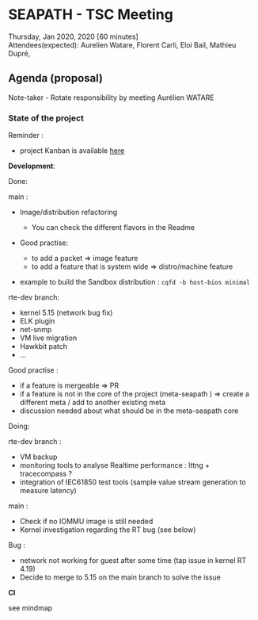 # SEAPATH -  TSC Meeting

Thursday, Jan 2020, 2020 [60 minutes]  
Attendees(expected):  Aurelien Watare, Florent Carli, Eloi Bail, Mathieu Dupré, 


## Agenda (proposal)

Note-taker - Rotate responsibility by meeting  Aurélien WATARE


### State of the project 

Reminder : 

* project Kanban is available [here](https://github.com/orgs/seapath/projects/1)

**Development**:

Done:

main :

* Image/distribution refactoring
  * You can check the different flavors in the Readme
* Good practise:
  * to add a packet => image feature
  * to add a feature that is system wide => distro/machine feature

* example to build the  Sandbox distribution : `cqfd -b host-bios minimal` 

rte-dev branch:

* kernel 5.15 (network bug fix)
* ELK plugin
* net-snmp
* VM live migration
* Hawkbit patch
* ...

Good practise : 

* if a feature is mergeable => PR 
* if a feature is not in the core of the project (meta-seapath ) => create a different meta / add to another existing meta
* discussion needed about what should be in the meta-seapath core 

Doing:

rte-dev branch :

* VM backup
* monitoring tools to analyse Realtime performance : lttng + tracecompass ?
* integration of IEC61850 test tools (sample value stream generation to measure latency)

main :

* Check if no IOMMU image is still needed
* Kernel investigation regarding the RT bug (see below)

Bug :

* network not working for guest after some time (tap issue in kernel RT 4.19)
* Decide to merge to 5.15  on the main branch to solve the issue

**CI**

see mindmap
